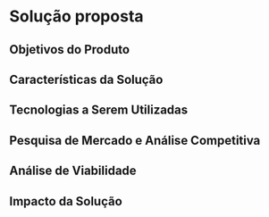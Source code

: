# Solução proposta

## Objetivos do Produto 

## Características da Solução 

## Tecnologias a Serem Utilizadas 

## Pesquisa de Mercado e Análise Competitiva 

## Análise de Viabilidade 

## Impacto da Solução 
